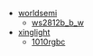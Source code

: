 * [worldsemi](worldsemi)
  * [ws2812b_b_w](worldsemi/ws2812b_b_w)
* [xinglight](xinglight)
  * [1010rgbc](xinglight/1010rgbc)
